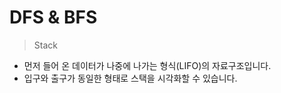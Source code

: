 # DFS & BFS

> Stack

* 먼저 들어 온 데이터가 나중에 나가는 형식(LIFO)의 자료구조입니다.
* 입구와 출구가 동일한 형태로 스택을 시각화할 수 있습니다.

